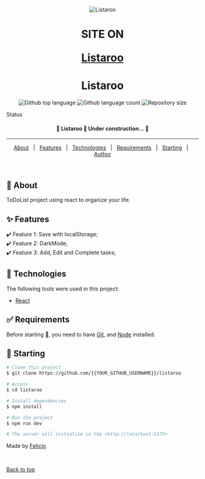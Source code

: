 <div align="center" id="top"> 
  <img src="./.github/app.gif" alt="Listaroo" />
</div>

<h1 align="center">
<p>SITE ON</p>
   <a target="_blank" href="https://listaroo.vercel.app/">Listaroo</a>
</h1>

<h1 align="center">Listaroo</h1>

<p align="center">
  <img alt="Github top language" src="https://img.shields.io/github/languages/top/felicio-almd/listaroo?color=56BEB8">

  <img alt="Github language count" src="https://img.shields.io/github/languages/count/felicio-almd/listaroo?color=56BEB8">

  <img alt="Repository size" src="https://img.shields.io/github/repo-size/felicio-almd/listaroo?color=56BEB8">

  
</p>

Status 

 <h4 align="center"> 
	🚧  Listaroo 🚀 Under construction...  🚧
</h4> 

<hr> 

<p align="center">
  <a href="#dart-about">About</a> &#xa0; | &#xa0; 
  <a href="#sparkles-features">Features</a> &#xa0; | &#xa0;
  <a href="#rocket-technologies">Technologies</a> &#xa0; | &#xa0;
  <a href="#white_check_mark-requirements">Requirements</a> &#xa0; | &#xa0;
  <a href="#checkered_flag-starting">Starting</a> &#xa0; | &#xa0;
  <a href="https://github.com/{{YOUR_GITHUB_USERNAME}}" target="_blank">Author</a>
</p>

<br>

## :dart: About ##

ToDoList project using react to organize your life.

## :sparkles: Features ##

:heavy_check_mark: Feature 1: Save with localStorage;\
:heavy_check_mark: Feature 2: DarkMode;\
:heavy_check_mark: Feature 3: Add, Edit and Complete tasks;

## :rocket: Technologies ##

The following tools were used in this project:

- [React](https://pt-br.reactjs.org/)

## :white_check_mark: Requirements ##

Before starting :checkered_flag:, you need to have [Git](https://git-scm.com), and [Node](https://nodejs.org/en/) installed.

## :checkered_flag: Starting ##

```bash
# Clone this project
$ git clone https://github.com/{{YOUR_GITHUB_USERNAME}}/listaroo

# Access
$ cd listaroo

# Install dependencies
$ npm install

# Run the project
$ npm run dev

# The server will initialize in the <http://localhost:5173>
```




Made by <a href="https://github.com/felicio-almd" target="_blank">Felicio</a>

&#xa0;

<a href="#top">Back to top</a>

